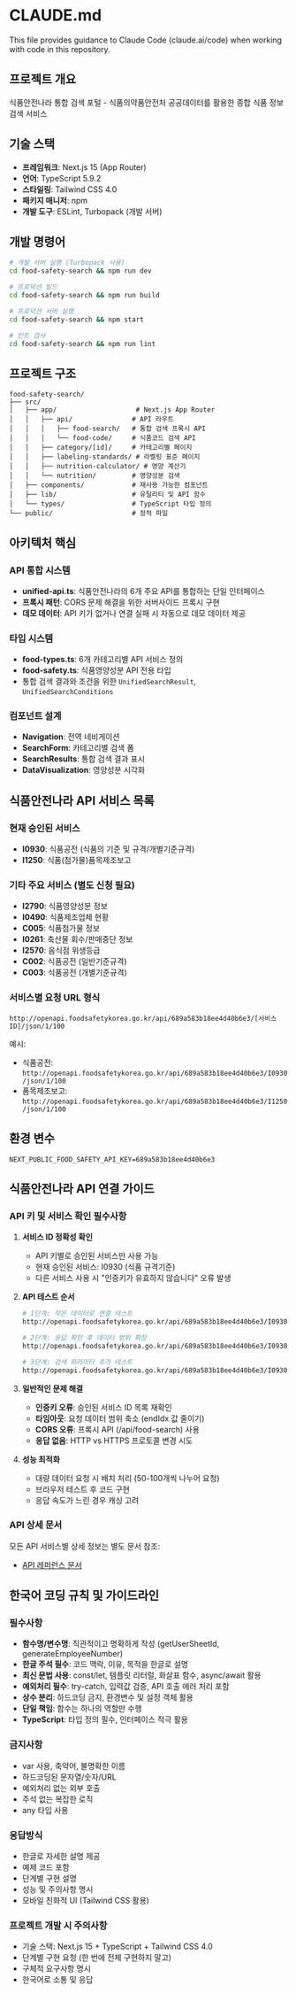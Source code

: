 # CLAUDE.md

This file provides guidance to Claude Code (claude.ai/code) when working with code in this repository.

## 프로젝트 개요

식품안전나라 통합 검색 포털 - 식품의약품안전처 공공데이터를 활용한 종합 식품 정보 검색 서비스

## 기술 스택

- **프레임워크**: Next.js 15 (App Router)
- **언어**: TypeScript 5.9.2
- **스타일링**: Tailwind CSS 4.0
- **패키지 매니저**: npm
- **개발 도구**: ESLint, Turbopack (개발 서버)

## 개발 명령어

```bash
# 개발 서버 실행 (Turbopack 사용)
cd food-safety-search && npm run dev

# 프로덕션 빌드
cd food-safety-search && npm run build

# 프로덕션 서버 실행
cd food-safety-search && npm start

# 린트 검사
cd food-safety-search && npm run lint
```

## 프로젝트 구조

```
food-safety-search/
├── src/
│   ├── app/                    # Next.js App Router
│   │   ├── api/               # API 라우트
│   │   │   ├── food-search/   # 통합 검색 프록시 API
│   │   │   └── food-code/     # 식품코드 검색 API
│   │   ├── category/[id]/     # 카테고리별 페이지
│   │   ├── labeling-standards/ # 라벨링 표준 페이지
│   │   ├── nutrition-calculator/ # 영양 계산기
│   │   └── nutrition/         # 영양성분 검색
│   ├── components/            # 재사용 가능한 컴포넌트
│   ├── lib/                   # 유틸리티 및 API 함수
│   └── types/                 # TypeScript 타입 정의
└── public/                    # 정적 파일
```

## 아키텍처 핵심

### API 통합 시스템
- **unified-api.ts**: 식품안전나라의 6개 주요 API를 통합하는 단일 인터페이스
- **프록시 패턴**: CORS 문제 해결을 위한 서버사이드 프록시 구현
- **데모 데이터**: API 키가 없거나 연결 실패 시 자동으로 데모 데이터 제공

### 타입 시스템
- **food-types.ts**: 6개 카테고리별 API 서비스 정의
- **food-safety.ts**: 식품영양성분 API 전용 타입
- 통합 검색 결과와 조건을 위한 `UnifiedSearchResult`, `UnifiedSearchConditions`

### 컴포넌트 설계
- **Navigation**: 전역 네비게이션
- **SearchForm**: 카테고리별 검색 폼
- **SearchResults**: 통합 검색 결과 표시
- **DataVisualization**: 영양성분 시각화

## 식품안전나라 API 서비스 목록

### 현재 승인된 서비스
- **I0930**: 식품공전 (식품의 기준 및 규격/개별기준규격)
- **I1250**: 식품(첨가물)품목제조보고

### 기타 주요 서비스 (별도 신청 필요)
- **I2790**: 식품영양성분 정보
- **I0490**: 식품제조업체 현황  
- **C005**: 식품첨가물 정보
- **I0261**: 축산물 회수/판매중단 정보
- **I2570**: 음식점 위생등급
- **C002**: 식품공전 (일반기준규격)
- **C003**: 식품공전 (개별기준규격)

### 서비스별 요청 URL 형식
```
http://openapi.foodsafetykorea.go.kr/api/689a583b18ee4d40b6e3/[서비스ID]/json/1/100
```

예시:
- 식품공전: `http://openapi.foodsafetykorea.go.kr/api/689a583b18ee4d40b6e3/I0930/json/1/100`
- 품목제조보고: `http://openapi.foodsafetykorea.go.kr/api/689a583b18ee4d40b6e3/I1250/json/1/100`

## 환경 변수

```
NEXT_PUBLIC_FOOD_SAFETY_API_KEY=689a583b18ee4d40b6e3
```

## 식품안전나라 API 연결 가이드

### API 키 및 서비스 확인 필수사항

1. **서비스 ID 정확성 확인**
   - API 키별로 승인된 서비스만 사용 가능
   - 현재 승인된 서비스: I0930 (식품 규격기준)
   - 다른 서비스 사용 시 "인증키가 유효하지 않습니다" 오류 발생

2. **API 테스트 순서**
   ```bash
   # 1단계: 작은 데이터로 연결 테스트
   http://openapi.foodsafetykorea.go.kr/api/689a583b18ee4d40b6e3/I0930/json/1/5
   
   # 2단계: 응답 확인 후 데이터 범위 확장
   http://openapi.foodsafetykorea.go.kr/api/689a583b18ee4d40b6e3/I0930/json/1/50
   
   # 3단계: 검색 파라미터 추가 테스트
   http://openapi.foodsafetykorea.go.kr/api/689a583b18ee4d40b6e3/I0930/json/1/100/PRDLST_NM=김치
   ```

3. **일반적인 문제 해결**
   - **인증키 오류**: 승인된 서비스 ID 목록 재확인
   - **타임아웃**: 요청 데이터 범위 축소 (endIdx 값 줄이기)
   - **CORS 오류**: 프록시 API (/api/food-search) 사용
   - **응답 없음**: HTTP vs HTTPS 프로토콜 변경 시도

4. **성능 최적화**
   - 대량 데이터 요청 시 배치 처리 (50-100개씩 나누어 요청)
   - 브라우저 테스트 후 코드 구현
   - 응답 속도가 느린 경우 캐싱 고려

### API 상세 문서

모든 API 서비스별 상세 정보는 별도 문서 참조:
- [API 레퍼런스 문서](./docs/api-reference.md)

## 한국어 코딩 규칙 및 가이드라인

### 필수사항

- **함수명/변수명**: 직관적이고 명확하게 작성 (getUserSheetId, generateEmployeeNumber)
- **한글 주석 필수**: 코드 맥락, 이유, 목적을 한글로 설명
- **최신 문법 사용**: const/let, 템플릿 리터럴, 화살표 함수, async/await 활용
- **예외처리 필수**: try-catch, 입력값 검증, API 호출 에러 처리 포함
- **상수 분리**: 하드코딩 금지, 환경변수 및 설정 객체 활용
- **단일 책임**: 함수는 하나의 역할만 수행
- **TypeScript**: 타입 정의 필수, 인터페이스 적극 활용

### 금지사항

- var 사용, 축약어, 불명확한 이름
- 하드코딩된 문자열/숫자/URL
- 예외처리 없는 외부 호출
- 주석 없는 복잡한 로직
- any 타입 사용

### 응답방식

- 한글로 자세한 설명 제공
- 예제 코드 포함
- 단계별 구현 설명
- 성능 및 주의사항 명시
- 모바일 친화적 UI (Tailwind CSS 활용)

### 프로젝트 개발 시 주의사항

- 기술 스택: Next.js 15 + TypeScript + Tailwind CSS 4.0
- 단계별 구현 요청 (한 번에 전체 구현하지 말고)
- 구체적 요구사항 명시
- 한국어로 소통 및 응답
